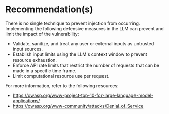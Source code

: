 # Recommendation(s)

There is no single technique to prevent injection from occurring. Implementing the following defensive measures in the LLM can prevent and limit the impact of the vulnerability:

- Validate, sanitize, and treat any user or external inputs as untrusted input sources.
- Establish input limits using the LLM's context window to prevent resource exhaustion.
- Enforce API rate limits that restrict the number of requests that can be made in a specific time frame.
- Limit computational resource use per request.

For more information, refer to the following resources:

- <https://owasp.org/www-project-top-10-for-large-language-model-applications/>
- <https://owasp.org/www-community/attacks/Denial_of_Service>
